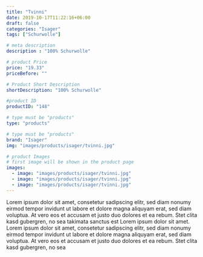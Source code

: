 ```yaml
---
title: "Tvinni"
date: 2019-10-17T11:22:16+06:00
draft: false
categories: "Isager"
tags: ["Schurwolle"]

# meta description
description : "100% Schurwolle"

# product Price
price: "19.33"
priceBefore: ""

# Product Short Description
shortDescription: "100% Schurwolle"

#product ID
productID: "148"

# type must be "products"
type: "products"

# type must be "products"
brand: "Isager"
img: "images/products/isager/tvinni.jpg"   

# product Images
# first image will be shown in the product page
images:
  - image: "images/products/isager/tvinni.jpg"
  - image: "images/products/isager/tvinni.jpg"
  - image: "images/products/isager/tvinni.jpg"
---
```


Lorem ipsum dolor sit amet, consetetur sadipscing elitr, sed diam nonumy eirmod tempor invidunt ut labore et dolore magna aliquyam erat, sed diam voluptua. At vero eos et accusam et justo duo dolores et ea rebum. Stet clita kasd gubergren, no sea takimata sanctus est Lorem ipsum dolor sit amet. Lorem ipsum dolor sit amet, consetetur sadipscing elitr, sed diam nonumy eirmod tempor invidunt ut labore et dolore magna aliquyam erat, sed diam voluptua. At vero eos et accusam et justo duo dolores et ea rebum. Stet clita kasd gubergren, no sea 
